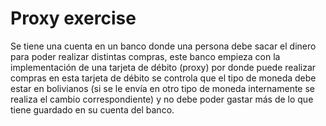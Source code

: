 # Proxy exercise
Se tiene una cuenta en un banco donde una persona debe
sacar el dinero
para poder realizar distintas compras, este banco empieza con la
implementación de una tarjeta de débito (proxy) por donde puede realizar
compras en esta tarjeta de débito se controla que el tipo de moneda debe
estar en bolivianos (si se le envía en otro tipo de moneda internamente se
realiza el cambio correspondiente) y no debe poder gastar más de lo que tiene
guardado en su cuenta del banco.